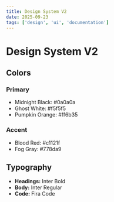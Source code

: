 ```yaml
---
title: Design System V2
date: 2025-09-23
tags: ['design', 'ui', 'documentation']
---
```


# Design System V2

## Colors

### Primary
- Midnight Black: #0a0a0a
- Ghost White: #f5f5f5
- Pumpkin Orange: #ff6b35

### Accent
- Blood Red: #c1121f
- Fog Gray: #778da9

## Typography
- **Headings:** Inter Bold
- **Body:** Inter Regular
- **Code:** Fira Code